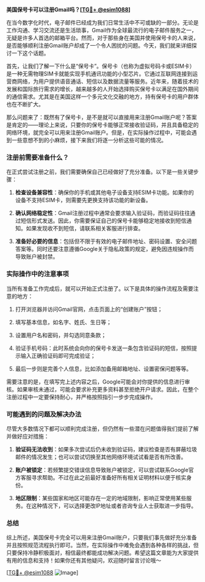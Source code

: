 **美国保号卡可以注册Gmail吗？[[TG💪+ @esim1088](https://t.me/s/esim1088)]**

在当今数字化时代，电子邮件已经成为我们日常生活中不可或缺的一部分。无论是工作沟通、学习交流还是生活琐事，Gmail作为全球最流行的电子邮件服务之一，无疑是许多人首选的邮箱平台。然而，对于那些身在美国并使用保号卡的人来说，是否能够顺利注册Gmail账户却成了一个令人困扰的问题。今天，我们就来详细探讨一下这个话题。

首先，让我们了解一下什么是“保号卡”。保号卡（也称为虚拟号码卡或ESIM卡）是一种无需物理SIM卡就能实现手机通讯功能的小型芯片。它通过互联网连接到运营商网络，为用户提供语音通话、短信以及数据流量等服务。近年来，随着技术的发展和国际旅行需求的增长，越来越多的人开始选择购买保号卡以满足在国外期间的通信需求。尤其是在美国这样一个多元文化交融的地方，持有保号卡的用户群体也在不断扩大。

那么问题来了：既然有了保号卡，是不是就可以直接用来注册Gmail账户呢？答案是肯定的——理论上来说，只要你的保号卡能够正常接收验证码，并且具备稳定的网络环境，就完全可以用来注册Gmail账户。但是，在实际操作过程中，可能会遇到一些意想不到的小麻烦，接下来我们将逐一分析这些可能的情况。

### 注册前需要准备什么？

在正式尝试注册之前，我们需要确保自己已经做好了充分准备。以下是一些关键步骤：

1. **检查设备兼容性**：确保你的手机或其他电子设备支持ESIM卡功能。如果你的设备不支持ESIM卡，则需要先更换支持该功能的新设备。
   
2. **确认网络稳定性**：Gmail注册过程中通常会要求输入验证码，而验证码往往通过短信形式发送。因此，你需要保证自己的保号卡能够稳定地接收到短信通知。如果发现收不到短信，请联系相关客服进行排查。

3. **准备好必要的信息**：包括但不限于有效的电子邮件地址、密码设置、安全问题答案等。同时还要注意遵循Google关于隐私政策的规定，避免因违规操作而导致账户被封禁。

### 实际操作中的注意事项

当所有准备工作完成后，就可以开始正式注册了。以下是具体的操作流程及需要注意的地方：

1. 打开浏览器并访问Gmail官网，点击页面上的“创建账户”按钮；
   
2. 填写基本信息，如名字、姓氏、生日等；
   
3. 设置用户名和密码，并勾选同意条款；
   
4. 验证手机号码：此时系统会向你的保号卡发送一条包含验证码的短信，按照提示输入正确验证码即可完成验证；
   
5. 最后一步则是完善个人信息，比如添加备用邮箱地址、设置密保问题等等。

需要注意的是，在填写完上述内容之后，Google可能会对你提供的信息进行审核。如果审核未通过，可能会要求补充更多资料甚至拒绝开户请求。因此，在整个注册过程中一定要保持耐心，并严格按照指引一步步完成操作。

### 可能遇到的问题及解决办法

尽管大多数情况下都可以顺利完成注册，但仍然有一些潜在问题值得我们提前了解并做好应对措施：

1. **验证码无法收到**：如果多次尝试后仍未收到验证码，建议检查是否有屏蔽垃圾邮件的情况发生；也可以尝试切换至其他网络环境试试看是否有所改善。

2. **账户被锁定**：若频繁提交错误信息导致账户被锁定，可以尝试联系Google官方客服寻求帮助。不过在此之前最好准备好所有相关证明材料以便于核实身份。

3. **地区限制**：某些国家和地区可能存在一定的地域限制，影响正常使用某些服务。在这种情况下，可以选择更改IP地址或者咨询专业人士获取进一步指导。

### 总结

综上所述，美国保号卡完全可以用来注册Gmail账户，只要我们事先做好充分准备并且按照规范流程执行即可。当然，在实际操作中难免会遇到各种各样的挑战，但只要保持冷静积极面对，相信最终都能成功解决问题。希望这篇文章能为大家提供有用的信息和支持！如果你还有其他疑问，欢迎随时留言讨论哦～

[[TG💪+ @esim1088](https://t.me/s/esim1088) ![Image](https://i.postimg.cc/4NQfJmqS/Snipaste-2025-05-13-00-14-12.png)]